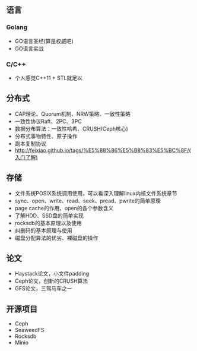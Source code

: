 ## 语言
### Golang
* GO语言圣经(算是权威吧)
* GO语言实战

### C/C++
* 个人感觉C++11 + STL就足以

## 分布式
* CAP理论、Quorum机制、NRW策略、一致性策略
* 一致性协议Raft、2PC、3PC
* 数据分布算法：一致性哈希、CRUSH(Ceph核心)
* 分布式事物特性、原子操作
* 副本复制协议
* http://feixiao.github.io/tags/%E5%88%86%E5%B8%83%E5%BC%8F/(入门了解)

## 存储
* 文件系统POSIX系统调用使用，可以看深入理解linux内核文件系统章节
* sync、open、write、read、seek、pread、pwrite的简单原理
* page cache的作用，open的各个参数含义
* 了解HDD、SSD盘的简单实现
* rocksdb的基本原理以及使用
* 纠删码的基本原理与使用
* 磁盘分配算法的优劣、裸磁盘的操作

## 论文
* Haystack论文，小文件padding
* Ceph论文，创新的CRUSH算法
* GFS论文，三驾马车之一

## 开源项目
* Ceph
* SeaweedFS
* Rocksdb
* Minio